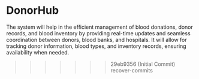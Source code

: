 # DonorHub

The system will help in the efficient management of blood donations, donor records, and blood inventory by providing real-time updates and seamless coordination between donors, blood banks, and hospitals. It will allow for tracking donor information, blood types, and inventory records, ensuring availability when needed.

> > > > > > > 29eb9356 (Initial Commit)
> > > > > > > recover-commits
